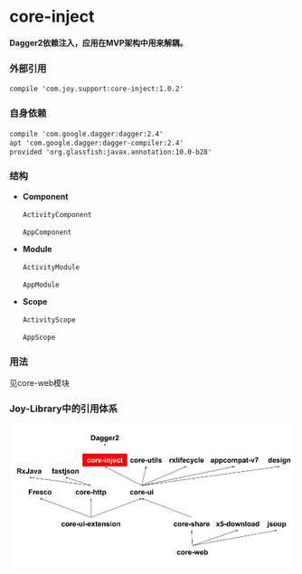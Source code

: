 # core-inject

**Dagger2依赖注入，应用在MVP架构中用来解耦。**

### 外部引用

```
compile 'com.joy.support:core-inject:1.0.2'
```

### 自身依赖

```
compile 'com.google.dagger:dagger:2.4'
apt 'com.google.dagger:dagger-compiler:2.4'
provided 'org.glassfish:javax.annotation:10.0-b28'
```

### 结构

- **Component**

    `ActivityComponent`

    `AppComponent`

- **Module**

    `ActivityModule`

    `AppModule`

- **Scope**

    `ActivityScope`

    `AppScope`

### 用法

见core-web模块

### Joy-Library中的引用体系

![](core-inject.png)
